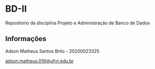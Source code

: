 # BD-II
Repositório da disciplina Projeto e Administração de Banco de Dados

## Informações
Adson Matheus Santos Brito - 20200023325

adson.matheus.016@ufrn.edu.br
